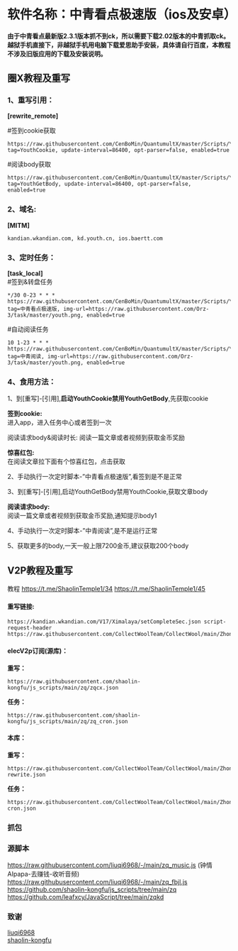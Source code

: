 # 软件名称：中青看点极速版（ios及安卓）
#### 由于中青看点最新版2.3.1版本抓不到ck，所以需要下载2.02版本的中青抓取ck。越狱手机直接下，非越狱手机用电脑下载爱思助手安装，具体请自行百度，本教程不涉及旧版应用的下载及安装说明。
## 圈X教程及重写
### 1、重写引用：
**[rewrite_remote]**

#签到cookie获取
```
https://raw.githubusercontent.com/CenBoMin/QuantumultX/master/Scripts/Youth/Youth_cookie.conf, tag=YouthCookie, update-interval=86400, opt-parser=false, enabled=true
```
#阅读body获取
```
https://raw.githubusercontent.com/CenBoMin/QuantumultX/master/Scripts/Youth/Youth_GetBody.conf, tag=YouthGetBody, update-interval=86400, opt-parser=false, enabled=true
```
### 2、域名:
**[MITM]**
```
kandian.wkandian.com, kd.youth.cn, ios.baertt.com
```
### 3、定时任务：  
**[task_local]**  
#签到&转盘任务
```
*/30 0-23 * * * https://raw.githubusercontent.com/CenBoMin/QuantumultX/master/Scripts/Youth/youth.js, tag=中青看点极速版, img-url=https://raw.githubusercontent.com/Orz-3/task/master/youth.png, enabled=true
```
#自动阅读任务
```
10 1-23 * * * https://raw.githubusercontent.com/CenBoMin/QuantumultX/master/Scripts/Youth/Youth_AutoRead.js, tag=中青阅读, img-url=https://raw.githubusercontent.com/Orz-3/task/master/youth.png, enabled=true
```

### 4、食用方法：
1、到[重写]-[引用],**启动YouthCookie禁用YouthGetBody**,先获取cookie

**签到cookie:**  
进入app，进入任务中心或者签到一次

阅读请求body&阅读时长:
阅读一篇文章或者视频到获取金币奖励

**惊喜红包:**  
在阅读文章拉下面有个惊喜红包，点击获取

2、手动执行一次定时脚本-”中青看点极速版”,看签到是不是正常

3、到[重写]-[引用],启动YouthGetBody禁用YouthCookie,获取文章body

**阅读请求body:**  
阅读一篇文章或者视频到获取金币奖励,通知提示body1

4、手动执行一次定时脚本-”中青阅读”,是不是运行正常

5、获取更多的body,一天一般上限7200金币,建议获取200个body

## V2P教程及重写
教程
https://t.me/ShaolinTemple1/34
https://t.me/ShaolinTemple1/45

#### 重写链接:  
```
https://kandian.wkandian.com/V17/Ximalaya/setCompleteSec.json script-request-header https://raw.githubusercontent.com/CollectWoolTeam/CollectWool/main/ZhongQingKanDian/zq_music.js  
```

#### elecV2p订阅(源库)：

**重写：**
```
https://raw.githubusercontent.com/shaolin-kongfu/js_scripts/main/zq/zqcx.json
```
**任务：**
```
https://raw.githubusercontent.com/shaolin-kongfu/js_scripts/main/zq/zq_cron.json
```

#### 本库：
**重写：**
```
https://raw.githubusercontent.com/CollectWoolTeam/CollectWool/main/ZhongQingKanDian/zq-rewrite.json
```
**任务：**
```
https://raw.githubusercontent.com/CollectWoolTeam/CollectWool/main/ZhongQingKanDian/zq-cron.json
```
### 抓包


### 源脚本
 https://raw.githubusercontent.com/liuqi6968/-/main/zq_music.js (钟情AIpapa-去赚钱-收听音频)
 https://raw.githubusercontent.com/liuqi6968/-/main/zq_fbjl.js 
 https://github.com/shaolin-kongfu/js_scripts/tree/main/zq
 https://github.com/leafxcy/JavaScript/tree/main/zqkd
### 致谢
[liuqi6968](https://github.com/liuqi6968)  
[shaolin-kongfu](https://github.com/shaolin-kongfu)
